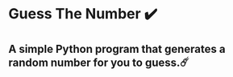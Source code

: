 # Guess The Number ✔️

## A simple Python program that generates a random number for you to guess.☄️



